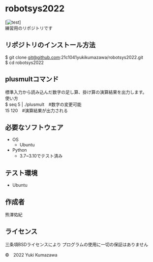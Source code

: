 # robotsys2022
[![test](https://github.com/21c1041yukikumazawa/robotsys2022/actions/workflows/test.yml/badge.svg)]  
練習用のリポジトリです
## リポジトリのインストール方法
$ git clone git@github.com:21c1041yukikumazawa/robotsys2022.git  
$ cd robotsys2022
## plusmultコマンド
標準入力から読み込んだ数字の足し算、掛け算の演算結果を出力します。  
使い方  
$ seq 5 | ./plusmult　#数字の変更可能  
15 120　#演算結果が出力される　
## 必要なソフトウェア
* OS  
  * Ubuntu
* Python
  * 3.7~3.10でテスト済み
## テスト環境
* Ubuntu
## 作成者
熊澤佑紀
## ライセンス
三条項BSDライセンスにより
プログラムの使用に一切の保証はありません

©　2022 Yuki Kumazawa

